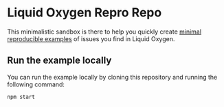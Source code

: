 # Liquid Oxygen Repro Repo

This minimalistic sandbox is there to help you quickly create [minimal reproducible examples](https://en.wikipedia.org/wiki/Minimal_reproducible_example) of issues you find in Liquid Oxygen.

## Run the example locally

You can run the example locally by cloning this repository and running the following command:

```bash
npm start
```
